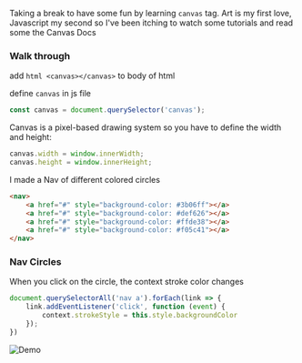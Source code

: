 Taking a break to have some fun by learning `canvas` tag. Art is my first love, Javascript my second so I've been itching to watch some tutorials and read some the Canvas Docs 


### Walk through 

add ```html <canvas></canvas>``` to body of html 

define `canvas` in js file 

```javascript 
const canvas = document.querySelector('canvas');
```

Canvas is a pixel-based drawing system so you have to define the width and height:

```javascript
canvas.width = window.innerWidth;
canvas.height = window.innerHeight;
```

I made a Nav of different colored circles 

```html 
<nav>
    <a href="#" style="background-color: #3b06ff"></a>
    <a href="#" style="background-color: #def626"></a>
    <a href="#" style="background-color: #ffde38"></a>
    <a href="#" style="background-color: #f05c41"></a>
</nav>
```

### Nav Circles 

When you click on the circle, the context stroke color changes 

```javascript 
document.querySelectorAll('nav a').forEach(link => {
    link.addEventListener('click', function (event) {
        context.strokeStyle = this.style.backgroundColor
    });
})
```




![Demo](https://media.giphy.com/media/3IKUnoXIoGKIM/giphy.gif)
